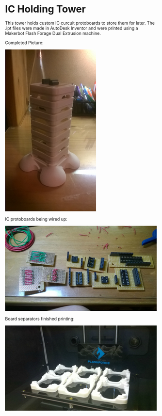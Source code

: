 <font size="6">IC Holding Tower</font>
------------------------------------------------------------------------------------------------------------------
This tower holds custom IC curcuit protoboards to store them for later.  The .ipt files were made in AutoDesk Inventor and were printed using a Makerbot Flash Forage Dual Extrusion machine. 

Completed Picture:

<img src="https://raw.githubusercontent.com/GAR-for-GATC/3D-Print-Files/master/IC%20Holder%20Tower/Pictures/Completed%20Tower.jpg" width="300">

IC protoboards being wired up:

<img src="https://raw.githubusercontent.com/GAR-for-GATC/3D-Print-Files/master/IC%20Holder%20Tower/Pictures/IC's%20Assembled.jpg" width="500">

Board separators finished printing:

<img src="https://raw.githubusercontent.com/GAR-for-GATC/3D-Print-Files/master/IC%20Holder%20Tower/Pictures/Seperators%20being%20printed.jpg" width="500">
